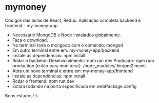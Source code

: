 # mymoney
Codigos das aulas de React, Redux. Aplicação completa backend e frontend - my-money-app

- Necessário MongoDB e Node instalados globalmente.
- Faça o download.
- No terminal rode o mongodb com o comando: mongod
- Em outro terminal entre em: my-money-app/backend
- Instale as dependencias: npm install
- Rodar o backend:
Desenvolvimento- npm run dev
Produção-
npm rum production
(então para monitorar)
./node_modules/.bin/pm2 monit
- Abra um novo terminal e entre em: my-money-app/frontend
- instale as dependências: npm install
- Rodar o frontend: npm run dev
- Estara rodando na porta especificada em webPackage.config

Bons estudos!
:)
